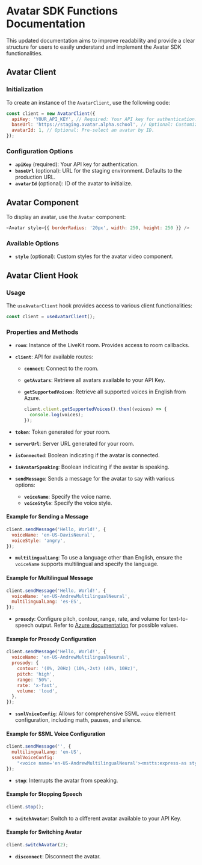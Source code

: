 # Avatar SDK Functions Documentation

This updated documentation aims to improve readability and provide a clear structure for users to easily understand and implement the Avatar SDK functionalities.

## Avatar Client

### Initialization

To create an instance of the `AvatarClient`, use the following code:

```javascript
const client = new AvatarClient({
  apiKey: 'YOUR_API_KEY', // Required: Your API key for authentication.
  baseUrl: 'https://staging.avatar.alpha.school', // Optional: Customize base URL for staging (default is the production URL).
  avatarId: 1, // Optional: Pre-select an avatar by ID.
});
```

### Configuration Options

- **`apiKey`** (required): Your API key for authentication.
- **`baseUrl`** (optional): URL for the staging environment. Defaults to the production URL.
- **`avatarId`** (optional): ID of the avatar to initialize.

## Avatar Component

To display an avatar, use the `Avatar` component:

```javascript
<Avatar style={{ borderRadius: '20px', width: 250, height: 250 }} />
```

### Available Options

- **`style`** (optional): Custom styles for the avatar video component.

## Avatar Client Hook

### Usage

The `useAvatarClient` hook provides access to various client functionalities:

```javascript
const client = useAvatarClient();
```

### Properties and Methods

- **`room`**: Instance of the LiveKit room. Provides access to room callbacks.
- **`client`**: API for available routes:

  - **`connect`**: Connect to the room.
  - **`getAvatars`**: Retrieve all avatars available to your API Key.
  - **`getSupportedVoices`**: Retrieve all supported voices in English from Azure.

    ```javascript
    client.client.getSupportedVoices().then((voices) => {
      console.log(voices);
    });
    ```

- **`token`**: Token generated for your room.
- **`serverUrl`**: Server URL generated for your room.
- **`isConnected`**: Boolean indicating if the avatar is connected.
- **`isAvatarSpeaking`**: Boolean indicating if the avatar is speaking.
- **`sendMessage`**: Sends a message for the avatar to say with various options:
  - **`voiceName`**: Specify the voice name.
  - **`voiceStyle`**: Specify the voice style.

#### Example for Sending a Message

```javascript
client.sendMessage('Hello, World!', {
  voiceName: 'en-US-DavisNeural',
  voiceStyle: 'angry',
});
```

- **`multilingualLang`**: To use a language other than English, ensure the `voiceName` supports multilingual and specify the language.

#### Example for Multilingual Message

```javascript
client.sendMessage('Hello, World!', {
  voiceName: 'en-US-AndrewMultilingualNeural',
  multilingualLang: 'es-ES',
});
```

- **`prosody`**: Configure pitch, contour, range, rate, and volume for text-to-speech output. Refer to [Azure documentation](https://learn.microsoft.com/en-us/azure/ai-services/speech-service/speech-synthesis-markup-voice#adjust-prosody) for possible values.

#### Example for Prosody Configuration

```javascript
client.sendMessage('Hello, World!', {
  voiceName: 'en-US-AndrewMultilingualNeural',
  prosody: {
    contour: '(0%, 20Hz) (10%,-2st) (40%, 10Hz)',
    pitch: 'high',
    range: '50%',
    rate: 'x-fast',
    volume: 'loud',
  },
});
```

- **`ssmlVoiceConfig`**: Allows for comprehensive SSML `voice` element configuration, including math, pauses, and silence.

#### Example for SSML Voice Configuration

```javascript
client.sendMessage('', {
  multilingualLang: 'en-US',
  ssmlVoiceConfig:
    "<voice name='en-US-AndrewMultilingualNeural'><mstts:express-as style='angry'><mstts:viseme type='FacialExpression'>Hello, World!</mstts:viseme></mstts:express-as></voice>",
});
```

- **`stop`**: Interrupts the avatar from speaking.

#### Example for Stopping Speech

```javascript
client.stop();
```

- **`switchAvatar`**: Switch to a different avatar available to your API Key.

#### Example for Switching Avatar

```javascript
client.switchAvatar(2);
```

- **`disconnect`**: Disconnect the avatar.
